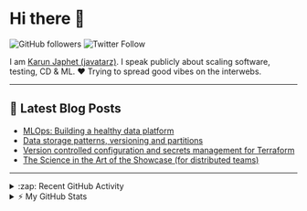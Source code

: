 # Hi there 👋

![GitHub followers](https://img.shields.io/github/followers/javatarz?style=social) ![Twitter Follow](https://img.shields.io/twitter/follow/javatarz?style=social)

I am [Karun Japhet (javatarz)](https://karun.me). I speak publicly about scaling software, testing, CD & ML. ❤️ Trying to spread good vibes on the interwebs.

---

## 📕 Latest Blog Posts

<!-- BLOG-POST-LIST:START -->
- [MLOps: Building a healthy data platform](https://medium.com/inspiredbrilliance/mlops-building-a-healthy-data-platform-d3d6547a601d?source=rss-2c5b1a49efe4------2)
- [Data storage patterns, versioning and partitions](https://medium.com/inspiredbrilliance/data-storage-patterns-versioning-and-partitions-a8ce1fd82765?source=rss-2c5b1a49efe4------2)
- [Version controlled configuration and secrets management for Terraform](https://medium.com/inspiredbrilliance/version-controlled-configuration-and-secrets-management-for-terraform-c22f0b30d063?source=rss-2c5b1a49efe4------2)
- [The Science in the Art of the Showcase (for distributed teams)](https://medium.com/inspiredbrilliance/the-science-in-the-art-of-the-showcase-for-distributed-teams-6497e331cb6c?source=rss-2c5b1a49efe4------2)
<!-- BLOG-POST-LIST:END -->

---

<details>
  <summary>:zap: Recent GitHub Activity</summary>
  
<!--START_SECTION:activity-->
1. 🗣 Commented on [#8449](https://github.com/apache/airflow/issues/8449) in [apache/airflow](https://github.com/apache/airflow)
2. 🗣 Commented on [#8449](https://github.com/apache/airflow/issues/8449) in [apache/airflow](https://github.com/apache/airflow)
3. 🗣 Commented on [#18824](https://github.com/apache/airflow/issues/18824) in [apache/airflow](https://github.com/apache/airflow)
4. 🗣 Commented on [#18815](https://github.com/apache/airflow/issues/18815) in [apache/airflow](https://github.com/apache/airflow)
5. 💪 Opened PR [#18824](https://github.com/apache/airflow/pull/18824) in [apache/airflow](https://github.com/apache/airflow)
<!--END_SECTION:activity-->

</details>

<details>
    <summary>⚡ My GitHub Stats</summary>

    [![Karun's GitHub stats](https://github-readme-stats.vercel.app/api?username=javatarz&theme=dracula&show_icons=true&count_private=true)](https://github.com/anuraghazra/github-readme-stats)

    [![Top Langs](https://github-readme-stats.vercel.app/api/top-langs/?username=javatarz&theme=dracula&hide=html,css&show_owner=true)](https://github.com/anuraghazra/github-readme-stats)
</details>